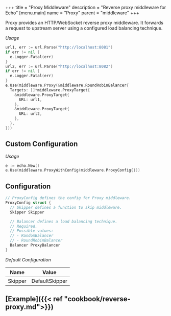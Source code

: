 +++
title = "Proxy Middleware"
description = "Reverse proxy middleware for Echo"
[menu.main]
  name = "Proxy"
  parent = "middleware"
+++

Proxy provides an HTTP/WebSocket reverse proxy middleware. It forwards a request
to upstream server using a configured load balancing technique.

*Usage*

```go
url1, err := url.Parse("http://localhost:8081")
if err != nil {
  e.Logger.Fatal(err)
}
url2, err := url.Parse("http://localhost:8082")
if err != nil {
  e.Logger.Fatal(err)
}
e.Use(middleware.Proxy(&middleware.RoundRobinBalancer{
  Targets: []*middleware.ProxyTarget{
    &middleware.ProxyTarget{
      URL: url1,
    },
    &middleware.ProxyTarget{
      URL: url2,
    },
  },
}))
```

## Custom Configuration

*Usage*

```go
e := echo.New()
e.Use(middleware.ProxyWithConfig(middleware.ProxyConfig{}))
```

## Configuration

```go
// ProxyConfig defines the config for Proxy middleware.
ProxyConfig struct {
  // Skipper defines a function to skip middleware.
  Skipper Skipper

  // Balancer defines a load balancing technique.
  // Required.
  // Possible values:
  // - RandomBalancer
  // - RoundRobinBalancer
  Balancer ProxyBalancer
}
```

*Default Configuration*

Name | Value
---- | -----
Skipper | DefaultSkipper

## [Example]({{< ref "cookbook/reverse-proxy.md">}})
